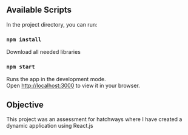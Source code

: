## Available Scripts

In the project directory, you can run:

### `npm install`

Download all needed libraries

### `npm start`

Runs the app in the development mode.\
Open [http://localhost:3000](http://localhost:3000) to view it in your browser.

## Objective

This project was an assessment for hatchways where I have created a dynamic application using React.js



